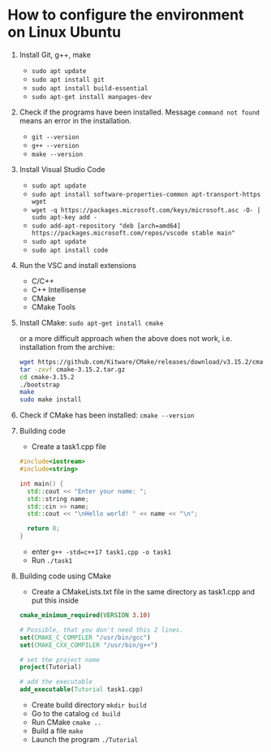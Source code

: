 # How to configure the environment on Linux Ubuntu

1. Install Git, g++, make
    * `sudo apt update`
    * `sudo apt install git`
    * `sudo apt install build-essential`
    * `sudo apt-get install manpages-dev`

2. Check if the programs have been installed. Message `command not found` means an error in the installation.
    * `git --version`
    * `g++ --version`
    * `make --version`

3. Install Visual Studio Code
    * `sudo apt update`
    * `sudo apt install software-properties-common apt-transport-https wget`
    * `wget -q https://packages.microsoft.com/keys/microsoft.asc -O- | sudo apt-key add -`
    * `sudo add-apt-repository "deb [arch=amd64] https://packages.microsoft.com/repos/vscode stable main"`
    * `sudo apt update`
    * `sudo apt install code`

4. Run the VSC and install extensions
    * C/C++
    * C++ Intellisense
    * CMake
    * CMake Tools

5. Install CMake:
    `sudo apt-get install cmake`

    or a more difficult approach when the above does not work, i.e. installation from the archive:

    ```bash
    wget https://github.com/Kitware/CMake/releases/download/v3.15.2/cmake-3.15.2.tar.gz
    tar -zxvf cmake-3.15.2.tar.gz
    cd cmake-3.15.2
    ./bootstrap
    make
    sudo make install
    ```

6. Check if CMake has been installed: `cmake --version`

7. Building code

    * Create a task1.cpp file

    ```cpp
    #include<iostream>
    #include<string>

    int main() {
      std::cout << "Enter your name: ";
      std::string name;
      std::cin >> name;
      std::cout << "\nHello world! " << name << "\n";

      return 0;
    }
    ```

    * enter `g++ -std=c++17 task1.cpp -o task1`
    * Run `./task1`

8. Building code using CMake

    * Create a CMakeLists.txt file in the same directory as task1.cpp and put this inside

    ```cmake
    cmake_minimum_required(VERSION 3.10)

    # Possible, that you don't need this 2 lines.
    set(CMAKE_C_COMPILER "/usr/bin/gcc")
    set(CMAKE_CXX_COMPILER "/usr/bin/g++")

    # set the project name
    project(Tutorial)

    # add the executable
    add_executable(Tutorial task1.cpp)
    ```

    * Create build directory `mkdir build`
    * Go to the catalog `cd build`
    * Run CMake `cmake ..`
    * Build a file `make`
    * Launch the program `./Tutorial`
